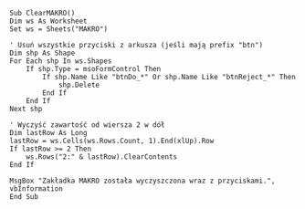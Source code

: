     Sub ClearMAKRO()
    Dim ws As Worksheet
    Set ws = Sheets("MAKRO")

    ' Usuń wszystkie przyciski z arkusza (jeśli mają prefix "btn")
    Dim shp As Shape
    For Each shp In ws.Shapes
        If shp.Type = msoFormControl Then
            If shp.Name Like "btnDo_*" Or shp.Name Like "btnReject_*" Then
                shp.Delete
            End If
        End If
    Next shp

    ' Wyczyść zawartość od wiersza 2 w dół
    Dim lastRow As Long
    lastRow = ws.Cells(ws.Rows.Count, 1).End(xlUp).Row
    If lastRow >= 2 Then
        ws.Rows("2:" & lastRow).ClearContents
    End If

    MsgBox "Zakładka MAKRO została wyczyszczona wraz z przyciskami.", vbInformation
    End Sub
